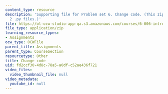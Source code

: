 ```yaml
---
content_type: resource
description: 'Supporting file for Problem set 6. Change code. (This zip file includes:
  2 .py files.)'
file: https://ol-ocw-studio-app-qa.s3.amazonaws.com/courses/6-006-introduction-to-algorithms-spring-2008/fd2ccf304d8c78a5a0dfc52ae436f721_ps6_change.zip
file_type: application/zip
learning_resource_types:
- Assignments
ocw_type: OCWFile
parent_title: Assignments
parent_type: CourseSection
resourcetype: Other
title: Change code
uid: fd2ccf30-4d8c-78a5-a0df-c52ae436f721
video_files:
  video_thumbnail_file: null
video_metadata:
  youtube_id: null
---
```

